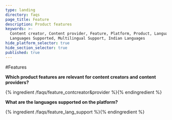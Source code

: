 ```yaml
---
type: landing
directory: faqs
page_title: Feature
description: Product features
keywords: >-
  Content creator, Content provider, Feature, Platform, Product, Languages,
  Languages Supported, Multilingual Support, Indian Languages
hide_platform_selector: true
hide_section_selector: true
published: true
---
```


#Features

**Which product features are relevant for content creators and content providers?**

{% ingredient /faqs/feature_contcreator&provider %}{% endingredient %}

**What are the languages supported on the platform?**

{% ingredient /faqs/feature_lang_support %}{% endingredient %}
